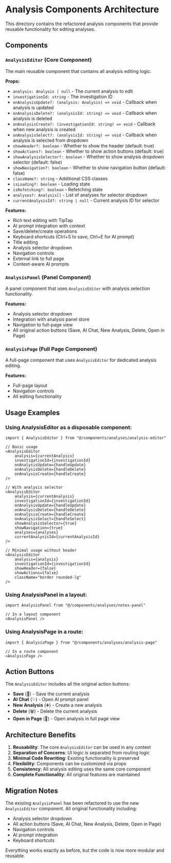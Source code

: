 # Analysis Components Architecture

This directory contains the refactored analysis components that provide reusable functionality for editing analyses.

## Components

### `AnalysisEditor` (Core Component)
The main reusable component that contains all analysis editing logic.

**Props:**
- `analysis: Analysis | null` - The current analysis to edit
- `investigationId: string` - The investigation ID
- `onAnalysisUpdate?: (analysis: Analysis) => void` - Callback when analysis is updated
- `onAnalysisDelete?: (analysisId: string) => void` - Callback when analysis is deleted
- `onAnalysisCreate?: (investigationId: string) => void` - Callback when new analysis is created
- `onAnalysisSelect?: (analysisId: string) => void` - Callback when analysis is selected from dropdown
- `showHeader?: boolean` - Whether to show the header (default: true)
- `showActions?: boolean` - Whether to show action buttons (default: true)
- `showAnalysisSelector?: boolean` - Whether to show analysis dropdown selector (default: false)
- `showNavigation?: boolean` - Whether to show navigation button (default: false)
- `className?: string` - Additional CSS classes
- `isLoading?: boolean` - Loading state
- `isRefetching?: boolean` - Refetching state
- `analyses?: Analysis[]` - List of analyses for selector dropdown
- `currentAnalysisId?: string | null` - Current analysis ID for selector

**Features:**
- Rich text editing with TipTap
- AI prompt integration with context
- Save/delete/create operations
- Keyboard shortcuts (Ctrl+S to save, Ctrl+E for AI prompt)
- Title editing
- Analysis selector dropdown
- Navigation controls
- External link to full page
- Context-aware AI prompts

### `AnalysisPanel` (Panel Component)
A panel component that uses `AnalysisEditor` with analysis selection functionality.

**Features:**
- Analysis selector dropdown
- Integration with analysis panel store
- Navigation to full-page view
- All original action buttons (Save, AI Chat, New Analysis, Delete, Open in Page)

### `AnalysisPage` (Full Page Component)
A full-page component that uses `AnalysisEditor` for dedicated analysis editing.

**Features:**
- Full-page layout
- Navigation controls
- All editing functionality

## Usage Examples

### Using AnalysisEditor as a disposable component:

```tsx
import { AnalysisEditor } from "@/components/analyses/analysis-editor"

// Basic usage
<AnalysisEditor
    analysis={currentAnalysis}
    investigationId={investigationId}
    onAnalysisUpdate={handleUpdate}
    onAnalysisDelete={handleDelete}
    onAnalysisCreate={handleCreate}
/>

// With analysis selector
<AnalysisEditor
    analysis={currentAnalysis}
    investigationId={investigationId}
    onAnalysisUpdate={handleUpdate}
    onAnalysisDelete={handleDelete}
    onAnalysisCreate={handleCreate}
    onAnalysisSelect={handleSelect}
    showAnalysisSelector={true}
    showNavigation={true}
    analyses={analyses}
    currentAnalysisId={currentAnalysisId}
/>

// Minimal usage without header
<AnalysisEditor
    analysis={analysis}
    investigationId={investigationId}
    showHeader={false}
    showActions={false}
    className="border rounded-lg"
/>
```

### Using AnalysisPanel in a layout:

```tsx
import AnalysisPanel from "@/components/analyses/notes-panel"

// In a layout component
<AnalysisPanel />
```

### Using AnalysisPage in a route:

```tsx
import { AnalysisPage } from "@/components/analyses/analysis-page"

// In a route component
<AnalysisPage />
```

## Action Buttons

The `AnalysisEditor` includes all the original action buttons:

- **Save** (💾) - Save the current analysis
- **AI Chat** (✨) - Open AI prompt panel
- **New Analysis** (➕) - Create a new analysis
- **Delete** (🗑️) - Delete the current analysis
- **Open in Page** (🔗) - Open analysis in full page view

## Architecture Benefits

1. **Reusability**: The core `AnalysisEditor` can be used in any context
2. **Separation of Concerns**: UI logic is separated from routing logic
3. **Minimal Code Rewriting**: Existing functionality is preserved
4. **Flexibility**: Components can be customized via props
5. **Consistency**: All analysis editing uses the same core component
6. **Complete Functionality**: All original features are maintained

## Migration Notes

The existing `AnalysisPanel` has been refactored to use the new `AnalysisEditor` component. All original functionality including:
- Analysis selector dropdown
- All action buttons (Save, AI Chat, New Analysis, Delete, Open in Page)
- Navigation controls
- AI prompt integration
- Keyboard shortcuts

Everything works exactly as before, but the code is now more modular and reusable. 